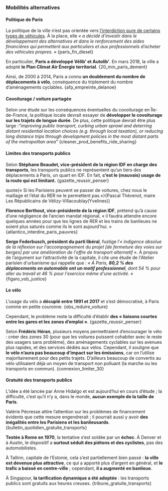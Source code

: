 ### Mobilités alternatives

#### Politique de Paris

La politique de la ville  n’est pas orientée vers [l’interdiction pure de certains types de véhicules](#mesures-contraindre-vehicules). À la place, elle *« a décidé
d’investir dans le développement des alternatives et dans le
renforcement des aides financières qui permettent aux particuliers et
aux professionnels d’acheter des véhicules propres. »*
{paris_fin_diesel}

En particulier, **Paris a développé Vélib’ et Autolib’**. En mars
2018, la ville a adopté **le Plan Climat Air Énergie territorial**.
{20_min_paris_dement}

Ainsi, de 2000 à 2014, Paris a connu **un doublement du nombre de
déplacements à vélo**, conséquence du triplement du nombre
d’aménagements cyclables. {afp_empreinte_delanoe}

#### Covoiturage / voiture partagée

Selon une étude sur les conséquences éventuelles du covoiturage
en Île-de-France, la politique locale devrait essayer de **développer
le covoiturage sur les trajets de longue durée**. De plus, cette
politique devrait être plus large :*“improving public transport,
curbing urban sprawl and deterring distant residential location choices
(e.g. through local taxation), or reducing long distance trips through
development policies in the most distant parts of the metropolitan
area”* {cleaner_prod_benefits_ride_sharing}

#### Limites des transports publics
Selon **Stéphane Beaudet, vice-président de la région IDF en
charge des transports**, les transports publics ne représentent qu’un
tiers des déplacements à Paris, un quart en IDF. En fait, **c’est le
(mauvais) usage de la route qui est limitant.**
{gazette_reussir_penser}

quote{« Si les Parisiens peuvent se passer de voitures, chez nous le maillage et l’état du RER ne le permettent pas.»}{Pascal Thévenot, maire Les Républicains de Vélizy-Villacoublay(Yvelines)}

**Florence Berthout, vice-présidente de la région IDF**, prétend
qu’à cause d’une négligence de l’ancien mandat régional, « il faudra
attendre encore quelques années pour que les lignes de RER et les
trains de banlieues ne soient plus saturés comme ils le sont
aujourd'hui. » {atlantico_interdire_paris_pauvres}

**Serge Federbusch, président du parti libéral**, fustige l’*«
indigence absolue de la réflexion sur l'accompagnement du projet [de
fermeture des voies sur berges] par une amélioration de l'offre de
transport alternatif »*. À propos de l’argument sur l’attractivité de
la capitale, il cite une étude de l'Atelier parisien d'urbanisme qui
rappelle que : *« À Paris, **80,2 % des déplacements en automobile ont
un motif professionnel**, dont 54 % pour aller au travail et 46 % pour
l'exercice même d'une activité. »* {figaro_vsb_justice}

#### Le vélo
L’usage du vélo a **décuplé entre 1991 et 2017** et s’est
démocratisé, à Paris comme en petite couronne. {obs_reduire_voiture}

Cependant, le problème reste la difficulté d’établir **des «
liaisons courtes entre les gares et les zones d’emploi »**. {gazette_reussir_penser}

Selon **Frédéric Héran**, plusieurs moyens permettraient
d’encourager le vélo : créer des zones 30 (pour que les voitures
puissent cohabiter avec le reste des usagers sans problème), des
aménagements cyclables sur les avenues plus rapides, et des services
dédiés aux vélos. Cependant, il souligne que **le vélo n’aura pas
beaucoup d’impact sur les émissions**, car on l’utilise majoritairement
pour des petits trajets. D’ailleurs beaucoup de convertis au vélo
utilisaient déjà un moyen de transport non polluant (la marche ou les
transports en commun). {connexion_limiter_30}

#### Gratuité des transports publics

L’idée a été lancée par Anne Hidalgo et est aujourd’hui en cours d’étude ; la
difficulté, c’est qu’il n’y a, dans le monde, **aucun exemple de la
taille de Paris**.

Valérie Pécresse attire l’attention sur les problèmes de
financement évidents que cette mesure engendrerait ; il pourrait aussi
y avoir **des inégalités entre les Parisiens et les banlieusards**.
{bulletin_quotidien_gratuite_transports}

**Testée à Rome en 1970**, la tentative s’est soldée par un
**échec**. 	À Denver et à Austin, le dispositif a **surtout séduit des
piétons et des cyclistes**, pas des automobilistes.

À Tallinn, capitale de l’Estonie, cela s’est partiellement bien
passé : **la ville est devenue plus attractive**, ce qui a apporté plus
d’argent en général, et **le trafic a baissé en centre-ville** ;
cependant, **il a augmenté en banlieue**.

À Singapour, **la tarification dynamique a été adoptée** : les
transports publics sont gratuits aux heures creuses. {tribune_gratuite_transports}
